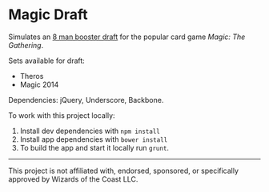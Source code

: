 # Magic Draft

Simulates an [8 man booster draft](http://en.wikipedia.org/wiki/Magic:_The_Gathering_formats#Booster_Draft) for the popular card game *Magic: The Gathering*.

Sets available for draft:

- Theros
- Magic 2014

Dependencies: jQuery, Underscore, Backbone.

To work with this project locally:

1. Install dev dependencies with `npm install`
2. Install app dependencies with `bower install`
3. To build the app and start it locally run `grunt`.

- - -

This project is not affiliated with, endorsed, sponsored, or specifically approved by Wizards of the Coast LLC.